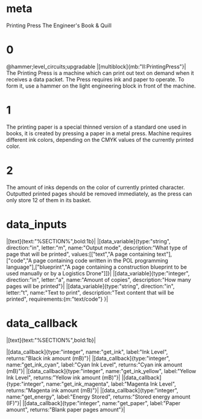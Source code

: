 # meta
Printing Press
The Engineer's Book & Quill

# 0 
@hammer;level_circuits;upgradable
|[multiblock]{mb:"II:PrintingPress"}|
The Printing Press is a machine which can print out text on demand when it receives a data packet. 
The Press requires ink and paper to operate. 
To form it, use a hammer on the light engineering block in front of the machine.

# 1
The printing paper is a special thinned version of a standard one used in books, it is created by pressing a paper in a metal press. 
Machine requires different ink colors, depending on the CMYK values of the currently printed color.

# 2
The amount of inks depends on the color of currently printed character.
Outputted printed pages should be removed immediately, as the press can only store 12 of them in its basket.

# data_inputs
|[text]{text:"%SECTION%",bold:1b}|
|[data_variable]{type:"string", direction:"in", letter:"m", name:"Output mode", description:"What type of page that will be printed", values:[["text","A page containing text"],["code","A page containing code written in the POL programming language"],["blueprint","A page containing a construction blueprint to be used manually or by a Logistics Drone"]]}|
|[data_variable]{type:"integer", direction:"in", letter:"a", name:"Amount of copies", description:"How many pages will be printed"}|
|[data_variable]{type:"string", direction:"in", letter:"t", name:"Text to print", description:"Text content that will be printed", requirements:{m:"text/code"} }|

# data_callback
|[text]{text:"%SECTION%",bold:1b}|

|[data_callback]{type:"integer", name:"get_ink", label:"Ink Level", returns:"Black ink amount (mB)"}|
|[data_callback]{type:"integer", name:"get_ink_cyan", label:"Cyan Ink Level", returns:"Cyan ink amount (mB)"}|
|[data_callback]{type:"integer", name:"get_ink_yellow", label:"Yellow Ink Level", returns:"Yellow ink amount (mB)"}|
|[data_callback]{type:"integer", name:"get_ink_magenta", label:"Magenta Ink Level", returns:"Magenta ink amount (mB)"}|
|[data_callback]{type:"integer", name:"get_energy", label:"Energy Stored", returns:"Stored energy amount (IF)"}|
|[data_callback]{type:"integer", name:"get_paper", label:"Paper amount", returns:"Blank paper pages amount"}|
